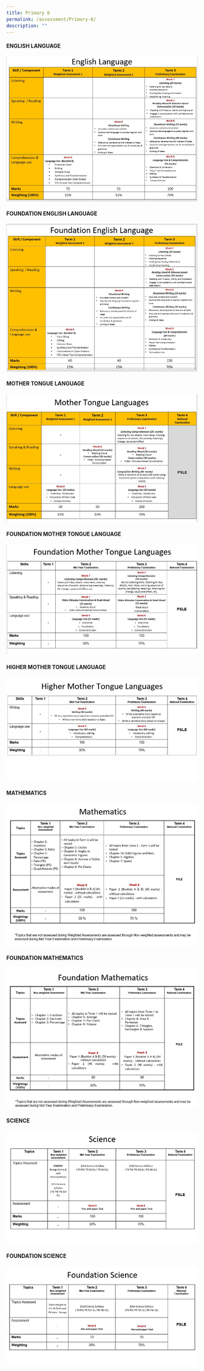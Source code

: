 ```yaml
---
title: Primary 6
permalink: /assessment/Primary-6/
description: ""
---
```

#### **ENGLISH LANGUAGE**

![](/images/Fuhua%20Experience/Teaching%20and%20Learning%20@%20Fuhua/Assessment/Primary%206/English.jpg)

#### **FOUNDATION ENGLISH LANGUAGE**

![](/images/Fuhua%20Experience/Teaching%20and%20Learning%20@%20Fuhua/Assessment/Primary%206/Fdn%20English.jpg)

#### **MOTHER TONGUE LANGUAGE**

![](/images/Fuhua%20Experience/Teaching%20and%20Learning%20@%20Fuhua/Assessment/Primary%206/Mother%20Tongue.jpg)

#### **FOUNDATION MOTHER TONGUE LANGUAGE**

![](/images/Fuhua%20Experience/Teaching%20and%20Learning%20@%20Fuhua/Assessment/Primary%206/A4.jpg)

#### **HIGHER MOTHER TONGUE LANGUAGE**

![](/images/Fuhua%20Experience/Teaching%20and%20Learning%20@%20Fuhua/Assessment/Primary%206/A5.jpg)

#### **MATHEMATICS**

![](/images/Fuhua%20Experience/Teaching%20and%20Learning%20@%20Fuhua/Assessment/Primary%206/A6.jpg)

#### **FOUNDATION MATHEMATICS**

![](/images/Fuhua%20Experience/Teaching%20and%20Learning%20@%20Fuhua/Assessment/Primary%206/A7.jpg)

#### **SCIENCE**

![](/images/Fuhua%20Experience/Teaching%20and%20Learning%20@%20Fuhua/Assessment/Primary%206/A8.jpg)

#### **FOUNDATION SCIENCE**

![](/images/Fuhua%20Experience/Teaching%20and%20Learning%20@%20Fuhua/Assessment/Primary%206/A9.jpg)